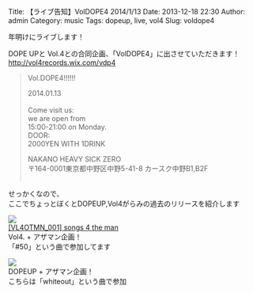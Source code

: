 Title: 【ライブ告知】VolDOPE4 2014/1/13
Date: 2013-12-18 22:30
Author: admin
Category: music
Tags: dopeup, live, vol4
Slug: voldope4

年明けにライブします！

DOPE UPと Vol.4との合同企画、「VolDOPE4」に出させていただきます！  
<http://vol4records.wix.com/vdp4>

> Vol.​​​​DOPE4!!!!!!
>
> 2014.01.13  
>  ​  
>  Come visit us:  
>  we are open from  
>  15:00-21:00 on Monday.  
>  DOOR:  
>  2000YEN WITH 1DRINK
>
> NAKANO HEAVY SICK ZERO  
>  〒164-0001東京都中野区中野5-41-8 カースク中野B1,B2F  
>  ​

せっかくなので、  
ここでちょっとぼくとDOPEUP,Vol4がらみの過去のリリースを紹介します

[![](http://www.otherman-records.com/images/releases/VL4OTMN_001.jpg)  
[VL4OTMN\_001] songs 4 the
man](http://www.otherman-records.com/releases/VL4OTMN_001)  
Vol4. + アザマン企画！  
「\#50」という曲で参加してます

[![](http://www.otherman-records.com/images/releases/DPMN001.jpg)](http://www.otherman-records.com/releases/DPMN001)  
DOPEUP + アザマン企画！  
こちらは「whiteout」という曲で参加
